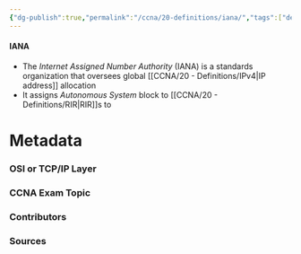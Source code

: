 ```yaml
---
{"dg-publish":true,"permalink":"/ccna/20-definitions/iana/","tags":["defs_ccna"],"created":"2023-11-04T12:45:23.000-07:00","updated":"2023-11-08T13:58:23.000-08:00"}
---
```


#### IANA
- The *Internet Assigned Number Authority* (IANA) is a standards organization that oversees global [[CCNA/20 - Definitions/IPv4\|IP address]] allocation
- It assigns *Autonomous System* block to [[CCNA/20 - Definitions/RIR\|RIR]]s to 





# Metadata
### OSI or TCP/IP Layer

### CCNA Exam Topic

### Contributors

### Sources


